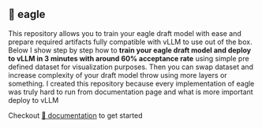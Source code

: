 ## 🦅 eagle

This repository allows you to train your eagle draft model with ease and prepare required artifacts fully compatible with vLLM to use out of the box. Below I show step by step how to **train your eagle draft model and deploy to vLLM in 3 minutes with around 60% acceptance rate** using simple pre defined dataset for visualization purposes. Then you can swap dataset and increase complexity of your draft model throw using more layers or something. I created this repository because every implementation of eagle was truly hard to run from documentation page and what is more important deploy to vLLM

Checkout [📄 documentation](./documentation/README.md) to get started